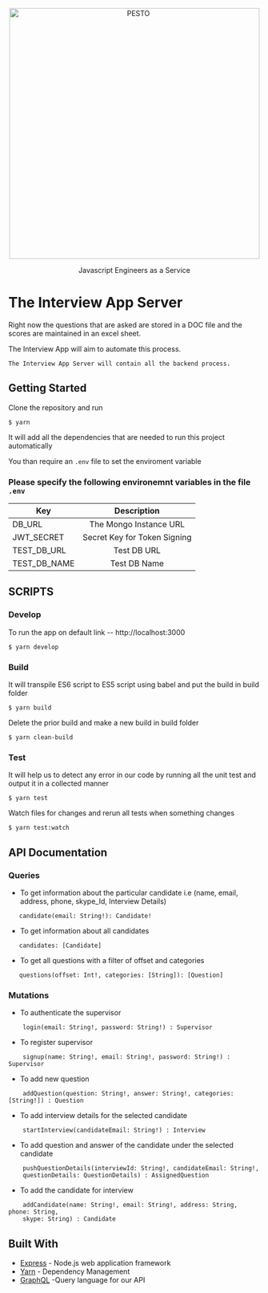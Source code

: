 <p align="center">
  <a href="https://pesto.tech/">
    <img alt="PESTO" src="https://www.pesto.tech/assets/pestoblack.svg" width="500">
  </a>
</p>

<p align="center">
  Javascript Engineers as a Service
</p>

# The Interview App Server

Right now the questions that are asked are stored in a DOC file and the scores are maintained in an excel sheet. 

The Interview App will aim to automate this process.

```
The Interview App Server will contain all the backend process.
```

## Getting Started
Clone the repository and run 
```
$ yarn
```
It will add all the dependencies that are needed to run this project automatically 

You than require an `.env` file to set the enviroment variable
### Please specify the following environemnt variables in the file `.env`

| Key          | Description                                 |
| ------------ | :-----------------------------------------: |
| DB_URL       | The Mongo Instance URL                      |
| JWT_SECRET   | Secret Key for Token Signing                |
| TEST_DB_URL  | Test DB URL                                 |
| TEST_DB_NAME | Test DB Name                                |


## SCRIPTS
### Develop
To run the app on default link -- http://localhost:3000
```
$ yarn develop
```
### Build
It will transpile ES6 script to ES5 script using babel and put the build in build folder
```
$ yarn build
```
 Delete the prior build and make a new build in build folder
```
$ yarn clean-build
```
### Test
It will help us to detect any error in our code by running all the unit test and output it in a collected manner
```
$ yarn test
```
 Watch files for changes and rerun all tests when something changes
```
$ yarn test:watch
```
## API Documentation 
### Queries
* To get information about the particular candidate i.e (name, email, address, phone, skype_Id, Interview Details)
 ```
    candidate(email: String!): Candidate!
 ```
* To get information about all candidates
 ```
    candidates: [Candidate]
 ```
* To get all questions with a filter of offset and categories 
 ```
    questions(offset: Int!, categories: [String]): [Question]
 ```
### Mutations
* To authenticate the supervisor 
```
    login(email: String!, password: String!) : Supervisor
```
* To register supervisor 
```   
    signup(name: String!, email: String!, password: String!) : Supervisor
```
* To add new question
```   
    addQuestion(question: String!, answer: String!, categories: [String!]) : Question
```
* To add interview details for the selected candidate 
```   
    startInterview(candidateEmail: String!) : Interview
```
* To add question and answer of the candidate under the selected candidate
```   
    pushQuestionDetails(interviewId: String!, candidateEmail: String!,    
    questionDetails: QuestionDetails) : AssignedQuestion
```
* To add the candidate for interview
```   
    addCandidate(name: String!, email: String!, address: String, phone: String,    
    skype: String) : Candidate
```
## Built With

* [Express](https://expressjs.com/) - Node.js web application framework
* [Yarn](https://yarnpkg.com) - Dependency Management
* [GraphQL](https://http://graphql.org) -Query language for our API

